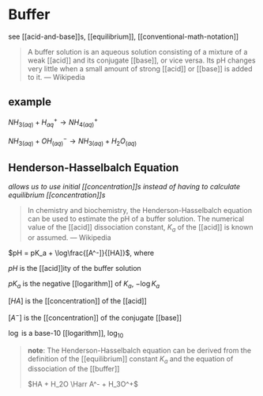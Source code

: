 # Buffer

see [[acid-and-base]]s, [[equilibrium]], [[conventional-math-notation]]

> A buffer solution is an aqueous solution consisting of a mixture of a weak [[acid]] and its conjugate [[base]], or vice versa. Its pH changes very little when a small amount of strong [[acid]] or [[base]] is added to it. &mdash; Wikipedia

## example

$NH_{3(aq)} + H^+_{aq} \to NH_{4(aq)}^+$

$NH_{3(aq)} + OH^-_{(aq)} \to NH_{3(aq)} + H_2O_{(aq)}$

## Henderson-Hasselbalch Equation

_allows us to use initial [[concentration]]s instead of having to calculate equilibrium [[concentration]]s_

> In chemistry and biochemistry, the Henderson-Hasselbalch equation can be used to estimate the pH of a buffer solution. The numerical value of the [[acid]] dissociation constant, $K_a$ of the [[acid]] is known or assumed. &mdash; Wikipedia

$pH = pK_a + \log\frac{[A^-]}{[HA]}$, where

$pH$ is the [[acid]]ity of the buffer solution

$pK_a$ is the negative [[logarithm]] of $K_a$, $-\log K_a$

$[HA]$ is the [[concentration]] of the [[acid]]

$[A^-]$ is the [[concentration]] of the conjugate [[base]]

$\log$ is a base-10 [[logarithm]], $\log_{10}$

> **note**: The Henderson-Hasselbalch equation can be derived from the definition of the [[equilibrium]] constant $K_a$ and the equation of dissociation of the [[buffer]]
>
> $HA + H_2O \Harr A^- + H_3O^+$

